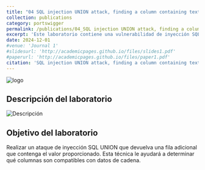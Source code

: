 ```yaml
---
title: "04 SQL injection UNION attack, finding a column containing text"
collection: publications
category: portswigger
permalink: /publications/04_SQL injection UNION attack, finding a column containing text
excerpt: 'Este laboratorio contiene una vulnerabilidad de inyección SQL en el filtro de categoría de productos. Para resolver el laboratorio, realizamos un ataque de inyección SQL que devuelve una fila adicional que contiene el valor proporcionado. Esta técnica nos ayuda a determinar qué columnas son compatibles con datos de cadena.'
date: 2024-12-01
#venue: 'Journal 1'
#slidesurl: 'http://academicpages.github.io/files/slides1.pdf'
#paperurl: 'http://academicpages.github.io/files/paper1.pdf'
citation: 'SQL injection UNION attack, finding a column containing text'
---
```


![logo]({{site.url}}/images/SQLi/sqli-4/logo.png)

## Descripción del laboratorio

![Descripción]({{site.url}}/images/SQLi/sqli-4/descripcion.png)

## Objetivo del laboratorio

Realizar un ataque de inyección SQL UNION que devuelva una fila adicional que contenga el valor proporcionado. Esta técnica le ayudará a determinar qué columnas son compatibles con datos de cadena.